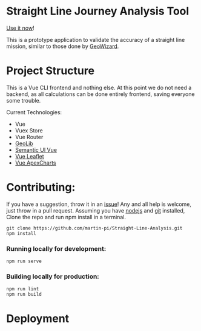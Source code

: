 # Straight Line Journey Analysis Tool

[Use it now](https://martin-pi.github.io/Straight-Line-Analysis/)!

This is a prototype application to validate the accuracy of a straight line mission, similar to those done by [GeoWizard](https://www.youtube.com/channel/UCW5OrUZ4SeUYkUg1XqcjFYA).

# Project Structure
This is a Vue CLI frontend and nothing else. At this point we do not need a backend, as all calculations can be done entirely frontend, saving everyone some trouble.

Current Technologies:
 - Vue
 - Vuex Store
 - Vue Router
 - [GeoLib](https://www.npmjs.com/package/geolib)
 - [Semantic UI Vue](https://semantic-ui-vue.github.io/#/)
 - [Vue Leaflet](https://vue2-leaflet.netlify.app/)
 - [Vue ApexCharts](https://apexcharts.com/docs/vue-charts/)

# Contributing:
 If you have a suggestion, throw it in an [issue](https://github.com/martin-pi/Straight-Line-Analysis/issues)! 
Any and all help is welcome, just throw in a pull request.
Assuming you have [nodejs](https://nodejs.org/en/) and [git](https://git-scm.com/) installed, Clone the repo and run npm install in a terminal.
```
git clone https://github.com/martin-pi/Straight-Line-Analysis.git
npm install
```

### Running locally for development:
```
npm run serve
```
### Building locally for production:
```
npm run lint
npm run build
```

# Deployment

